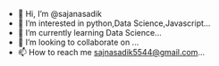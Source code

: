 - 👋 Hi, I’m @sajanasadik
- 👀 I’m interested in python,Data Science,Javascript...
- 🌱 I’m currently learning  Data Science...
- 💞️ I’m looking to collaborate on ...
- 📫 How to reach me  sajnasadik5544@gmail.com...

<!---
sajanasadik/sajanasadik is a ✨ special ✨ repository because its `README.md` (this file) appears on your GitHub profile.
You can click the Preview link to take a look at your changes.
--->
